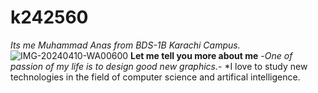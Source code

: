 # k242560
*Its me Muhammad Anas from BDS-1B Karachi Campus.*
![IMG-20240410-WA00600](https://github.com/user-attachments/assets/3ec25e77-83a2-40a6-8f01-28afea86f81d)
**Let me tell you more about me**
-*One of passion of my life is to design good new graphics.*-
*I love to study new technologies in the field of computer science and artifical intelligence.
